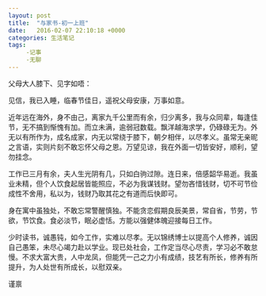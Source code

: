 ```yaml
---
layout: post
title:  "与家书-初一上班"
date:   2016-02-07 22:10:18 +0000
categories: 生活笔记
tags:
     -记事
     -无聊
---
```


父母大人膝下、见字如唔：


见信，我已入睡，临春节佳日，遥祝父母安康，万事如意。


近年远在海外，身不由己，离家九千公里而有余，归少离多，我与众同辈，每逢佳节，无不搞到惭愧有加。而立未满，逾弱冠数载。飘洋越海求学，仍碌碌无为。外无以有所作为，成名成家，内无以常绕于膝下，朝夕相伴，以尽孝义。虽常无亲昵之言语，实则片刻不敢忘怀父母之恩。万望见谅，我在外面一切皆安好，顺利，望 勿挂念。


工作已三月有余，夫人生光阴有几，只如白驹过隙。连日来，倍感韶华易逝。我虽业未精，但个人饮食起居皆能照应，不必为我谋钱财。望勿吝惜钱财，切不可节俭成性不舍用，私以为，钱财乃取其花之有道而后快即可。


身在寓中虽独处，不敢忘常警醒慎独。不能贪恋假期良辰美景，常自省，节劳，节欲，节饮食。食必淡节，眠必虚恬。方能以强健体魄迎接每日工作。

少时读书，诚愚钝，如今工作，实难以尽孝。无以锦绣博士以提高个人修养，诚因自己愚笨，未尽心竭力赴以学业。现已处社会，工作定当尽心尽责，学习必不敢怠慢。不求大富大贵，人中龙凤，但能凭一己之力小有成绩，技艺有所长，修养有所提升，为人处世有所成长，以慰双亲。

谨禀